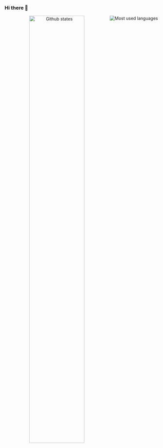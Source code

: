 ### Hi there 👋

<div align="center">
  <img src="https://github-readme-stats.vercel.app/api?username=amritoo&show_icons=true&hide_border=true&theme=buefy" alt="Github states" width="60%" />
  <img align="right" src="https://github-readme-stats.vercel.app/api/top-langs/?username=amritoo&layout=compact&theme=buefy&hide_border=true" alt="Most used languages" />
</div>

<!--
**amritoo/amritoo** is a ✨ _special_ ✨ repository because its `README.md` (this file) appears on your GitHub profile.

Here are some ideas to get you started:

- 🔭 I’m currently working on ...
- 🌱 I’m currently learning ...
- 👯 I’m looking to collaborate on ...
- 🤔 I’m looking for help with ...
- 💬 Ask me about ...
- 📫 How to reach me: ...
- 😄 Pronouns: ...
- ⚡ Fun fact: ...
-->
